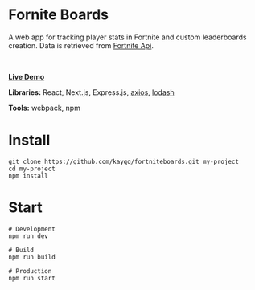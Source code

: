 # Fornite Boards

A web app for tracking player stats in Fortnite and custom leaderboards creation. Data is retrieved from [Fortnite Api](https://fortniteapi.com/).

<br>

**[Live Demo](http://ec2-18-220-188-137.us-east-2.compute.amazonaws.com/)**

**Libraries:** React, Next.js, Express.js, [axios](https://github.com/mzabriskie/axios), [lodash](https://github.com/lodash/lodash)

**Tools:** webpack, npm

# Install

```
git clone https://github.com/kayqq/fortniteboards.git my-project
cd my-project
npm install
```

# Start

```
# Development
npm run dev

# Build
npm run build

# Production
npm run start
```
